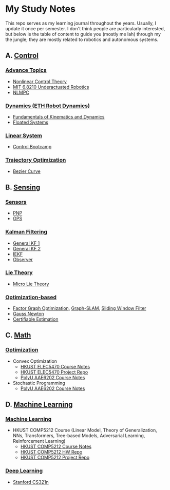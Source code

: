 # My Study Notes
This repo serves as my learning journal throughout the years. Usually, I update it once per semester. I don't think people are particularly interested, but below is the table of content to guide you (mostly me lah) through my the jungle; they are mostly related to robotics and autonomous systems.

## A. [Control](/Control/)
### [Advance Topics](/Control/Advance/)
- [Nonlinear Control Theory](/Control/Advance/Nonlinear_control.pdf)
- [MIT 6.8210 Underactuated Robotics](/Control/Advance/Underactuated_robotics.pdf)
- [NLMPC](/Control/Advance/NLMPC.pdf)
  
### [Dynamics (ETH Robot Dynamics)](/Control/Dynamics/)
- [Fundamentals of Kinematics and Dynamics](/Control/Dynamics/Fundamentals.pdf)
- [Floated Systems](/Control/Dynamics/)


### [Linear System](/Control/Linear-system/)
- [Control Bootcamp](/Control/Linear-system/Control_Bootcamp.pdf)

### [Trajectory Optimization](/Control/Traj-Opt/)
- [Bezier Curve](/Control/Traj-Opt/Minimum_snap_and_B%C3%A8zier.pdf)

## B. [Sensing](/Sensing/)
### [Sensors](/Sensing/)
- [PNP](/Sensing/CV/epnp_icpsvd_notes.pdf)
- [GPS](/Sensing/GPS/AAE6102.pdf)

### [Kalman Filtering](/Sensing/KF/)
- [General KF 1](/Sensing/KF/KF_derivation.pdf)
- [General KF 2](/Sensing/KF/KF_derivation_2.pdf)
- [IEKF](/Sensing/KF/IEKF_manifold_quadrotor.pdf)
- [Observer](/Sensing/Observer/eskf_obs.pdf)

### [Lie Theory](/Sensing/Lie_theory/)
- [Micro Lie Theory](/Sensing/Lie_theory/AmicroLietheory.pdf)

### [Optimization-based](/Sensing/Opti-based/)
- [Factor Graph Optimization](/Sensing/Opti-based/FGO.pdf), [Graph-SLAM](/Sensing/Opti-based/Graph-SLAM.pdf), [Sliding Window Filter](/Sensing/Opti-based/SLW.pdf)
- [Gauss Newton](/Sensing/Opti-based/gauss-newton_notes.pdf)
- [Certifiable Estimation](/Sensing/Opti-based/Certifiable.pdf)


## C. [Math](/Math/Optimization/)
### [Optimization](/Math/Optimization/) 
- Convex Optimization
  - [HKUST ELEC5470 Course Notes](/Math/Optimization/ELEC5470.pdf)
  - [HKUST ELEC5470 Project Repo](https://github.com/pattylo/ELEC5470_Convex_Optimization.git)
  - [PolyU AAE6202 Course Notes](/Math/Optimization/AAE6202_midterm.pdf)
- Stochastic Programming
  - [PolyU AAE6202 Course Notes](/Math/Optimization/AAE6202_final.pdf)

## D. [Machine Learning](/Machine_Learning/)
### [Machine Learning](/Machine_Learning/COMP5212/)
- HKUST COMP5212 Course (Linear Model, Theory of Generalization, NNs, Transformers, Tree-based Models, Adversarial Learning, Reinforcement Learning)
  - [HKUST COMP5212 Course Notes](/Machine_Learning/COMP5212/Final.pdf)
  - [HKUST COMP5212 HW Repo](https://github.com/pattylo/COMP5212_Machine_Learning)
  - [HKUST COMP5212 Project Repo](https://github.com/pattylo/ledvo)
### [Deep Learning](/Machine_Learning/cs231n/)
  - [Stanford CS321n](/Machine_Learning/cs231n/)
